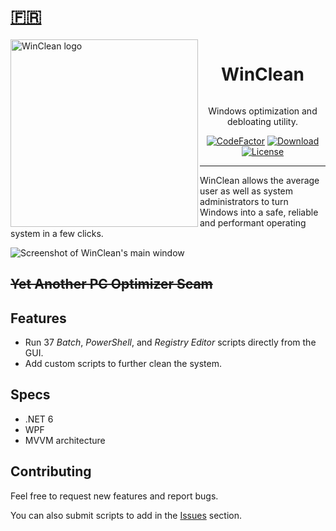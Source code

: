 # [🇫🇷](README.fr.md)

<img src="https://repository-images.githubusercontent.com/511304031/b457c648-65b6-438d-9375-094c647f2066" alt="WinClean logo" width="300" align="left"/>
<div id="user-content-toc" align="center">
    <h1 style="display: inline-block;">WinClean</h1>
</div>
<p align="center">Windows optimization and debloating utility.</p>
<p align="center">
  <a href="https://www.codefactor.io/repository/github/5cover/WinClean"><img src="https://www.codefactor.io/repository/github/5cover/winclean/badge" alt="CodeFactor" /></a>
  <a href="https://github.com/5cover/WinClean/releases/latest"><img alt="Download" src="https://img.shields.io/github/downloads/5cover/WinClean/total?color=00ac6d&label=T%C3%A9l%C3%A9charger&logo=windows&logoColor=00abef" /></a>
  <a href="https://github.com/5cover/WinClean/blob/master/LICENSE"><img alt="License" src="https://img.shields.io/github/license/5cover/winclean?label=License&color=00ac6d" /></a>
</p>

---

WinClean allows the average user as well as system administrators to turn Windows into a safe, reliable and performant operating system in a few clicks.

![Screenshot of WinClean's main window](https://raw.githubusercontent.com/wiki/5cover/WinClean/img/MainWindow.png)

## ~~Yet Another PC Optimizer Scam~~

## Features
- Run 37 *Batch*, *PowerShell*, and *Registry Editor* scripts directly from the GUI.
- Add custom scripts to further clean the system.

## Specs
- .NET 6
- WPF
- MVVM architecture

## Contributing
Feel free to request new features and report bugs.

You can also submit scripts to add in the [Issues](https://github.com/5cover/WinClean/issues) section.
